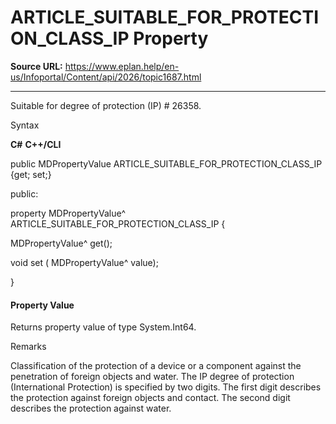 # ARTICLE_SUITABLE_FOR_PROTECTION_CLASS_IP Property

**Source URL:** https://www.eplan.help/en-us/Infoportal/Content/api/2026/topic1687.html

---

Suitable for degree of protection (IP) # 26358.

Syntax

**C#**
**C++/CLI**


public MDPropertyValue ARTICLE_SUITABLE_FOR_PROTECTION_CLASS_IP {get; set;}

public:

property MDPropertyValue^ ARTICLE_SUITABLE_FOR_PROTECTION_CLASS_IP {

   MDPropertyValue^ get();

   void set (    MDPropertyValue^ value);

}


#### Property Value

Returns property value of type System.Int64.

Remarks

Classification of the protection of a device or a component against the penetration of foreign objects and water. The IP degree of protection (International Protection) is specified by two digits. The first digit describes the protection against foreign objects and contact. The second digit describes the protection against water.
